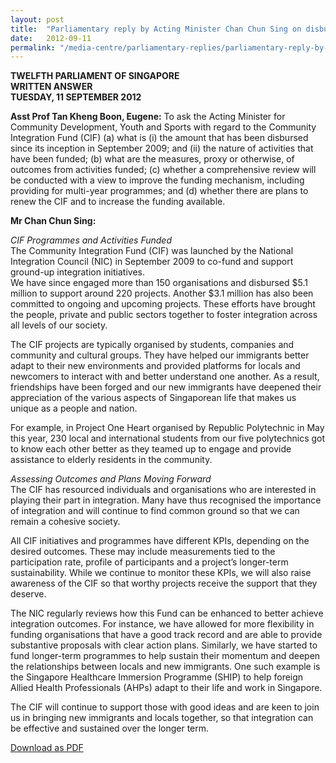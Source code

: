 ```yaml
---
layout: post
title:  "Parliamentary reply by Acting Minister Chan Chun Sing on disbursement of Community Integration Fund (CIF)"
date:   2012-09-11
permalink: "/media-centre/parliamentary-replies/parliamentary-reply-by-acting-minister-chan-chun-sing-on-11-sep-2012"
---
```


**TWELFTH PARLIAMENT OF SINGAPORE  
WRITTEN ANSWER  
TUESDAY, 11 SEPTEMBER 2012**
   
**Asst Prof Tan Kheng Boon, Eugene:**
To ask the Acting Minister for Community Development, Youth and Sports with regard to the Community Integration Fund (CIF) (a) what is (i) the amount that has been disbursed since its inception in September 2009; and (ii) the nature of activities that have been funded; (b) what are the measures, proxy or otherwise, of outcomes from activities funded; (c) whether a comprehensive review will be conducted with a view to improve the funding mechanism, including providing for multi-year programmes; and (d) whether there are plans to renew the CIF and to increase the funding available.

**Mr Chan Chun Sing:**

_CIF Programmes and Activities Funded_  
The Community Integration Fund (CIF) was launched by the National Integration Council (NIC) in September 2009 to co-fund and support ground-up integration initiatives.   
We have since engaged more than 150 organisations and disbursed $5.1 million to support around 220 projects. Another $3.1 million has also been committed to ongoing and upcoming projects. These efforts have brought the people, private and public sectors together to foster integration across all levels of our society.

The CIF projects are typically organised by students, companies and community and cultural groups. They have helped our immigrants better adapt to their new environments and provided platforms for locals and newcomers to interact with and better understand one another. As a result, friendships have been forged and our new immigrants have deepened their appreciation of the various aspects of Singaporean life that makes us unique as a people and nation.

For example, in Project One Heart organised by Republic Polytechnic in May this year, 230 local and international students from our five polytechnics got to know each other better as they teamed up to engage and provide assistance to elderly residents in the community.

_Assessing Outcomes and Plans Moving Forward_  
The CIF has resourced individuals and organisations who are interested in playing their part in integration. Many have thus recognised the importance of integration and will continue to find common ground so that we can remain a cohesive society.  
   
All CIF initiatives and programmes have different KPIs, depending on the desired outcomes.  These may include measurements tied to the participation rate, profile of participants and a project’s longer-term sustainability. While we continue to monitor these KPIs, we will also raise awareness of the CIF so that worthy projects receive the support that they deserve.

The NIC regularly reviews how this Fund can be enhanced to better achieve integration outcomes. For instance, we have allowed for more flexibility in funding organisations that have a good track record and are able to provide substantive proposals with clear action plans. Similarly, we have started to fund longer-term programmes to help sustain their momentum and deepen the relationships between locals and new immigrants. One such example is the Singapore Healthcare Immersion Programme (SHIP) to help foreign Allied Health Professionals (AHPs) adapt to their life and work in Singapore.

The CIF will continue to support those with good ideas and are keen to join us in bringing new immigrants and locals together, so that integration can be effective and sustained over the longer term. 

[Download as PDF](https://github.com/isomerpages/isomerpages-stratgroup/raw/master/images/parliamentary%20files/parliamentary-reply-by-acting-minister-chan-chun-sing-on-11-sep-2012.pdf)
